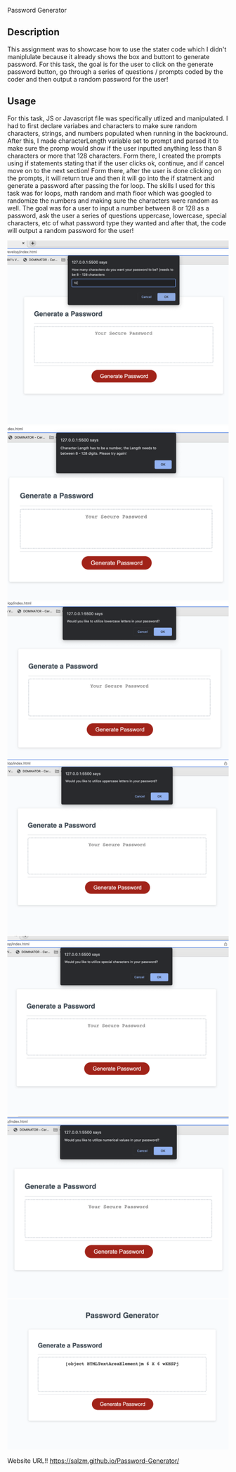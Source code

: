  Password Generator
## Description

This assignment was to showcase how to use the stater code which I didn't maniplulate because it already shows the box and buttont to generate password.
For this task, the goal is for the user to click on the generate password button, go through a series of questions / prompts coded by the coder and then output a random password for the user!

## Usage

For this task, JS or Javascript file was specifically utlized and manipulated. I had to first declare variabes and characters to make sure random characters, strings, and numbers populated when running in the backround. After this, I made characterLength variable set to prompt and parsed it to make sure the promp would show if the user inputted anything less than 8 characters or more that 128 characters. Form there, I created the prompts using if statements stating that if the user clicks ok, continue, and if cancel move on to the next section! Form there, after the user is done clicking on the prompts,  it will return true and then it will go into the if statment and generate a password after passing the for loop. The skills I used for this task was for loops, math random and math floor which was googled to randomize the numbers and making sure the characters were random as well. The goal was for a user to input a number between 8 or 128 as a password, ask the user a series of questions uppercase, lowercase, special characters, etc of what password type they wanted and after that, the code will output a random password for the user!


![alt text](./Assets/Prompt.png)
![alt text](./Assets/False.png)
![alt text](./Assets/Lowercase.png)
![alt text](./Assets/Uppercase.png)
![alt text](./Assets/Special%20Characters.png)
![alt text](./Assets/Numerical.png)
![alt text](./Assets/Password%20Generated!.png)



Website URL!!
https://salzm.github.io/Password-Generator/